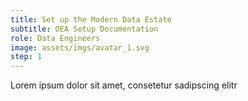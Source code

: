 ```yaml
---
title: Set up the Modern Data Estate
subtitle: OEA Setup Documentation
role: Data Engineers
image: assets/imgs/avatar_1.svg
step: 1
---
```

Lorem ipsum dolor sit amet, consetetur sadipscing elitr
